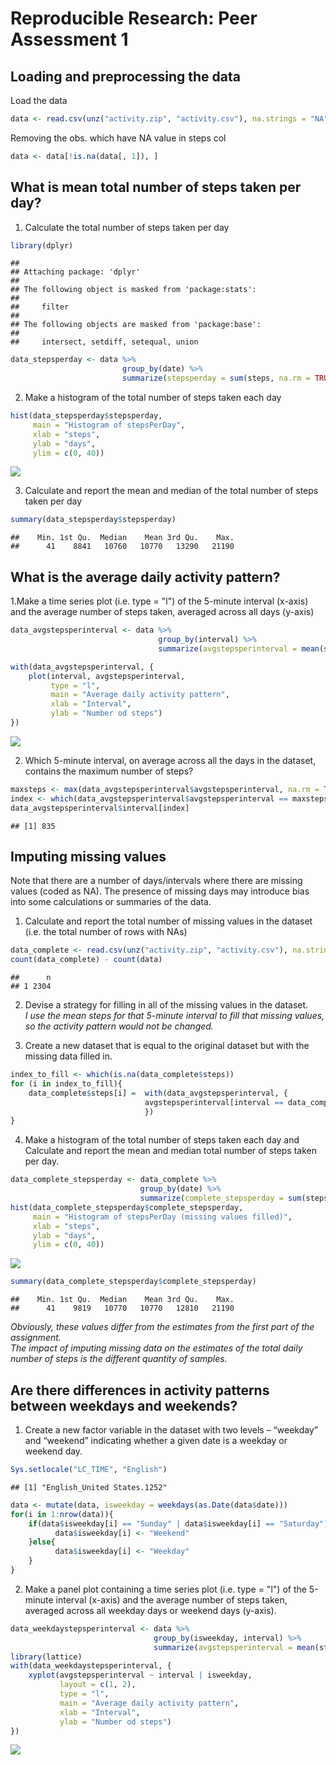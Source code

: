 # Reproducible Research: Peer Assessment 1


## Loading and preprocessing the data
Load the data

```r
data <- read.csv(unz("activity.zip", "activity.csv"), na.strings = "NA", stringsAsFactors = FALSE)
```
Removing the obs. which have NA value in steps col

```r
data <- data[!is.na(data[, 1]), ]
```

## What is mean total number of steps taken per day?
1. Calculate the total number of steps taken per day

```r
library(dplyr)
```

```
## 
## Attaching package: 'dplyr'
## 
## The following object is masked from 'package:stats':
## 
##     filter
## 
## The following objects are masked from 'package:base':
## 
##     intersect, setdiff, setequal, union
```

```r
data_stepsperday <- data %>%
                         group_by(date) %>%
                         summarize(stepsperday = sum(steps, na.rm = TRUE))
```
2. Make a histogram of the total number of steps taken each day  

```r
hist(data_stepsperday$stepsperday, 
     main = "Histogram of stepsPerDay", 
     xlab = "steps", 
     ylab = "days",
     ylim = c(0, 40))
```

![](PA1_template_files/figure-html/unnamed-chunk-4-1.png) 

3. Calculate and report the mean and median of the total number of steps taken per day

```r
summary(data_stepsperday$stepsperday)
```

```
##    Min. 1st Qu.  Median    Mean 3rd Qu.    Max. 
##      41    8841   10760   10770   13290   21190
```

## What is the average daily activity pattern?
1.Make a time series plot (i.e. type = "l") of the 5-minute interval (x-axis) and the average number of steps taken, averaged across all days (y-axis)

```r
data_avgstepsperinterval <- data %>%
                                 group_by(interval) %>%
                                 summarize(avgstepsperinterval = mean(steps, na.rm = TRUE))

with(data_avgstepsperinterval, {
    plot(interval, avgstepsperinterval, 
         type = "l", 
         main = "Average daily activity pattern", 
         xlab = "Interval",
         ylab = "Number od steps")
})
```

![](PA1_template_files/figure-html/unnamed-chunk-6-1.png) 

2. Which 5-minute interval, on average across all the days in the dataset, contains the maximum number of steps?

```r
maxsteps <- max(data_avgstepsperinterval$avgstepsperinterval, na.rm = TRUE)
index <- which(data_avgstepsperinterval$avgstepsperinterval == maxsteps)
data_avgstepsperinterval$interval[index]
```

```
## [1] 835
```

## Imputing missing values
Note that there are a number of days/intervals where there are missing values (coded as NA). The presence of missing days may introduce bias into some calculations or summaries of the data.  
1. Calculate and report the total number of missing values in the dataset (i.e. the total number of rows with NAs)

```r
data_complete <- read.csv(unz("activity.zip", "activity.csv"), na.strings = "NA", stringsAsFactors = FALSE)
count(data_complete) - count(data)
```

```
##      n
## 1 2304
```
2. Devise a strategy for filling in all of the missing values in the dataset.   
*I use the mean steps for that 5-minute interval to fill that missing values, so the activity pattern would not be changed.*  

3. Create a new dataset that is equal to the original dataset but with the missing data filled in.

```r
index_to_fill <- which(is.na(data_complete$steps))
for (i in index_to_fill){
    data_complete$steps[i] =  with(data_avgstepsperinterval, {
                              avgstepsperinterval[interval == data_complete$interval[i]]
                              })
}
```
4. Make a histogram of the total number of steps taken each day and Calculate and report the mean and median total number of steps taken per day. 

```r
data_complete_stepsperday <- data_complete %>%
                             group_by(date) %>%
                             summarize(complete_stepsperday = sum(steps, na.rm = TRUE))
hist(data_complete_stepsperday$complete_stepsperday, 
     main = "Histogram of stepsPerDay (missing values filled)", 
     xlab = "steps", 
     ylab = "days",
     ylim = c(0, 40))
```

![](PA1_template_files/figure-html/unnamed-chunk-10-1.png) 

```r
summary(data_complete_stepsperday$complete_stepsperday)
```

```
##    Min. 1st Qu.  Median    Mean 3rd Qu.    Max. 
##      41    9819   10770   10770   12810   21190
```
*Obviously, these values differ from the estimates from the first part of the assignment.*  
*The impact of imputing missing data on the estimates of the total daily number of steps is the different quantity of samples.*

## Are there differences in activity patterns between weekdays and weekends?
1. Create a new factor variable in the dataset with two levels – “weekday” and “weekend” indicating whether a given date is a weekday or weekend day.

```r
Sys.setlocale("LC_TIME", "English")
```

```
## [1] "English_United States.1252"
```

```r
data <- mutate(data, isweekday = weekdays(as.Date(data$date)))
for(i in 1:nrow(data)){
    if(data$isweekday[i] == "Sunday" | data$isweekday[i] == "Saturday"){
          data$isweekday[i] <- "Weekend"
    }else{
          data$isweekday[i] <- "Weekday"
    }
}
```
2. Make a panel plot containing a time series plot (i.e. type = "l") of the 5-minute interval (x-axis) and the average number of steps taken, averaged across all weekday days or weekend days (y-axis). 

```r
data_weekdaystepsperinterval <- data %>%
                                group_by(isweekday, interval) %>%
                                summarize(avgstepsperinterval = mean(steps, na.rm = TRUE))
library(lattice)
with(data_weekdaystepsperinterval, {
    xyplot(avgstepsperinterval ~ interval | isweekday, 
           layout = c(1, 2),
           type = "l", 
           main = "Average daily activity pattern", 
           xlab = "Interval",
           ylab = "Number od steps")
})
```

![](PA1_template_files/figure-html/unnamed-chunk-12-1.png) 


